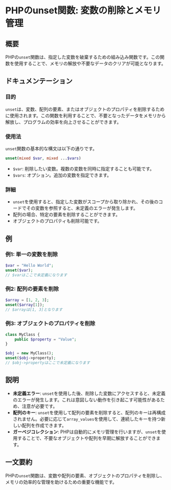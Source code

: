 <!--
Meta Description: # PHPのunset関数: 変数の削除とメモリ管理 ## 概要 PHPの`unset`関数は、指定した変数を破棄するための組み込み関数です。この関数を使用することで、メモリの解放や不要なデータのクリアが可能となります。 ## ドキュメンテーション ### 目的 `unset`は、変数、配列の要素、...
Meta Keywords: unset, php, var, obj, phpの
-->

# PHPのunset関数: 変数の削除とメモリ管理

## 概要
PHPの`unset`関数は、指定した変数を破棄するための組み込み関数です。この関数を使用することで、メモリの解放や不要なデータのクリアが可能となります。

## ドキュメンテーション

### 目的
`unset`は、変数、配列の要素、またはオブジェクトのプロパティを削除するために使用されます。この関数を利用することで、不要となったデータをメモリから解放し、プログラムの効率を向上させることができます。

### 使用法
`unset`関数の基本的な構文は以下の通りです。

```php
unset(mixed $var, mixed ...$vars)
```

- `$var`: 削除したい変数。複数の変数を同時に指定することも可能です。
- `$vars`: オプション。追加の変数を指定できます。

### 詳細
- `unset`を使用すると、指定した変数がスコープから取り除かれ、その後のコードでその変数を参照すると、未定義のエラーが発生します。
- 配列の場合、特定の要素を削除することができます。
- オブジェクトのプロパティも削除可能です。

## 例

### 例1: 単一の変数を削除
```php
$var = "Hello World";
unset($var);
// $varはここで未定義になります
```

### 例2: 配列の要素を削除
```php
$array = [1, 2, 3];
unset($array[1]);
// $arrayは[1, 3]となります
```

### 例3: オブジェクトのプロパティを削除
```php
class MyClass {
    public $property = "Value";
}

$obj = new MyClass();
unset($obj->property);
// $obj->propertyはここで未定義になります
```

## 説明
- **未定義エラー**: `unset`を使用した後、削除した変数にアクセスすると、未定義のエラーが発生します。これは意図しない動作を引き起こす可能性があるため、注意が必要です。
- **配列のキー**: `unset`を使用して配列の要素を削除すると、配列のキーは再構成されません。必要に応じて`array_values`を使用して、連続したキーを持つ新しい配列を作成できます。
- **ガーベジコレクション**: PHPは自動的にメモリ管理を行いますが、`unset`を使用することで、不要なオブジェクトや配列を早期に解放することができます。

## 一文要約
PHPの`unset`関数は、変数や配列の要素、オブジェクトのプロパティを削除し、メモリの効率的な管理を助けるための重要な機能です。